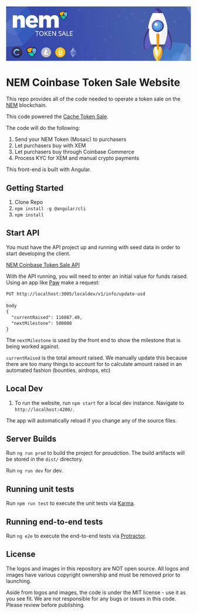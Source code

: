 ![nem token sale](/readme-images/nemtokensale.png?raw=true "NEM Token Sale")

# NEM Coinbase Token Sale Website

This repo provides all of the code needed to operate a token sale on the [NEM](https://nem.io) blockchain. 

This code powered the [Cache Token Sale](https://getcache.io).

The code will do the following:

 1. Send your NEM Token (Mosaic) to purchasers
 2. Let purchasers buy with XEM
 3. Let purchasers buy through Coinbase Commerce
 4. Process KYC for XEM and manual crypto payments
 
 This front-end is built with Angular.


## Getting Started

1.  Clone Repo
2.  `npm install -g @angular/cli`
4.  `npm install`

## Start API

You must have the API project up and running with seed data in order to start developing the client.

[NEM Coinbase Token Sale API](https://github.com/blockstart/nem-coinbase-token-sale-api)

With the API running, you will need to enter an initial value for funds raised.
Using an app like [Paw](https://paw.cloud/) make a request:


```
PUT http://localhost:3005/localdev/v1/info/update-usd

body
{
  "currentRaised": 116087.49,
  "nextMilestone": 500000
}
```

The `nextMilestone` is used by the front end to show the milestone that is being worked against.

`currentRaised` is the total amount raised. We manually update this because there are too many
things to account for to calculate amount raised in an automated fashion (bounties, airdrops, etc)

## Local Dev

1.  To run the website, run `npm start` for a local dev instance. Navigate to `http://localhost:4200/`. 

The app will automatically reload if you change any of the source files.

## Server Builds

Run `ng run prod` to build the project for proudction. The build artifacts will be stored in the `dist/` directory.

Run `ng run dev` for dev.

## Running unit tests

Run `npm run test` to execute the unit tests via [Karma](https://karma-runner.github.io).

## Running end-to-end tests

Run `ng e2e` to execute the end-to-end tests via [Protractor](http://www.protractortest.org/).


## License

The logos and images in this repository are NOT open source. All logos and images have various copyright ownership and must be removed prior to launching.

Aside from logos and images, the code is under the MIT license - use it as you see fit. We are not responsible for any bugs or issues in this code. Please review before publishing.
